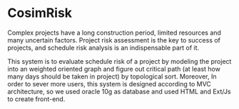 # CosimRisk



  Complex projects have a long construction period, limited resources and many uncertain factors. Project risk assessment is the key to success of projects, and schedule risk analysis is an indispensable part of it.
  
  
  This system is to evaluate schedule risk of a project by modeling the project into an weighted oriented graph and figure out critical path (at least how many days should be taken in project) by topological sort. Moreover, In order to sever more users, this system is designed according to MVC architecture, so we used oracle 10g as database and used HTML and Ext/Js to create front-end.
